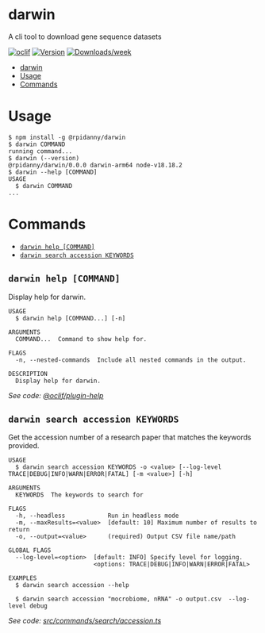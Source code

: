 # darwin

A cli tool to download gene sequence datasets

[![oclif](https://img.shields.io/badge/cli-oclif-brightgreen.svg)](https://oclif.io)
[![Version](https://img.shields.io/npm/v/darwin.svg)](https://npmjs.org/package/darwin)
[![Downloads/week](https://img.shields.io/npm/dw/darwin.svg)](https://npmjs.org/package/darwin)

<!-- toc -->
* [darwin](#darwin)
* [Usage](#usage)
* [Commands](#commands)
<!-- tocstop -->

# Usage

<!-- usage -->
```sh-session
$ npm install -g @rpidanny/darwin
$ darwin COMMAND
running command...
$ darwin (--version)
@rpidanny/darwin/0.0.0 darwin-arm64 node-v18.18.2
$ darwin --help [COMMAND]
USAGE
  $ darwin COMMAND
...
```
<!-- usagestop -->

# Commands

<!-- commands -->
* [`darwin help [COMMAND]`](#darwin-help-command)
* [`darwin search accession KEYWORDS`](#darwin-search-accession-keywords)

## `darwin help [COMMAND]`

Display help for darwin.

```
USAGE
  $ darwin help [COMMAND...] [-n]

ARGUMENTS
  COMMAND...  Command to show help for.

FLAGS
  -n, --nested-commands  Include all nested commands in the output.

DESCRIPTION
  Display help for darwin.
```

_See code: [@oclif/plugin-help](https://github.com/oclif/plugin-help/blob/v6.1.0/src/commands/help.ts)_

## `darwin search accession KEYWORDS`

Get the accession number of a research paper that matches the keywords provided.

```
USAGE
  $ darwin search accession KEYWORDS -o <value> [--log-level TRACE|DEBUG|INFO|WARN|ERROR|FATAL] [-m <value>] [-h]

ARGUMENTS
  KEYWORDS  The keywords to search for

FLAGS
  -h, --headless            Run in headless mode
  -m, --maxResults=<value>  [default: 10] Maximum number of results to return
  -o, --output=<value>      (required) Output CSV file name/path

GLOBAL FLAGS
  --log-level=<option>  [default: INFO] Specify level for logging.
                        <options: TRACE|DEBUG|INFO|WARN|ERROR|FATAL>

EXAMPLES
  $ darwin search accession --help

  $ darwin search accession "mocrobiome, nRNA" -o output.csv  --log-level debug
```

_See code: [src/commands/search/accession.ts](https://github.com/rpidanny/darwin/blob/v0.0.0/src/commands/search/accession.ts)_
<!-- commandsstop -->
